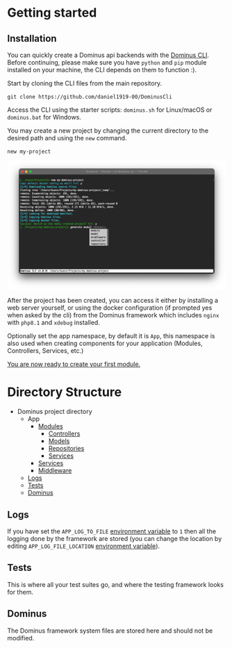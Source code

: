 # Getting started

## Installation

You can quickly create a Dominus api backends with the [Dominus CLI](https://github.com/daniel1919-00/DominusCli). Before continuing, please make sure you have `python` and `pip` module installed on your machine, the CLI depends on them to function :).

Start by cloning the CLI files from the main repository.
``` shell
git clone https://github.com/daniel1919-00/DominusCli
```

Access the CLI using the starter scripts: `dominus.sh` for Linux/macOS or `dominus.bat` for Windows.

You may create a new project by changing the current directory to the desired path and using the `new` command.
``` shell
new my-project
```
![Dominus CLI](img/first-project-cli-1.png "Dominus CLI")

After the project has been created, you can access it either by installing a web server yourself, or using the docker configuration (if prompted yes when asked by the cli) from the Dominus framework which includes `nginx` with `php8.1` and `xdebug` installed.

Optionally set the app namespace, by default it is `App`, this namespace is also used when creating components for your application (Modules, Controllers, Services, etc.)

[You are now ready to create your first module.](modules.md)

# Directory Structure

- Dominus project directory
    - App
        - [Modules](modules.md)
            - [Controllers](controllers.md)
            - [Models](models.md)
            - [Repositories](repositories.md)
            - [Services](services.md)
        - [Services](services.md)
        - [Middleware](middleware.md)
    - [Logs](#Logs)
    - [Tests](#Tests)
    - [Dominus](#Dominus)

## Logs
If you have set the `APP_LOG_TO_FILE` [environment variable](configuration.md#environment-configuration) to `1` then all the logging done by the framework are stored (you can change the location by editing `APP_LOG_FILE_LOCATION` [environment variable](configuration.md#environment-configuration)). 

## Tests
This is where all your test suites go, and where the testing framework looks for them.

## Dominus
The Dominus framework system files are stored here and should not be modified.